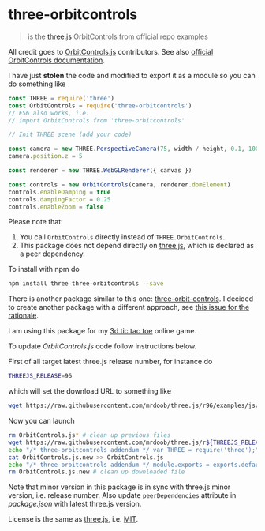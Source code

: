 # three-orbitcontrols

> is the [three.js] OrbitControls from official repo examples

All credit goes to [OrbitControls.js][original_orbitcontrols] contributors. See also [official OrbitControls documentation][orbitcontrols_documentation].

I have just **stolen** the code and modified to export it as a module so you can do something like

```javascript
const THREE = require('three')
const OrbitControls = require('three-orbitcontrols')
// ES6 also works, i.e.
// import OrbitControls from 'three-orbitcontrols'

// Init THREE scene (add your code)

const camera = new THREE.PerspectiveCamera(75, width / height, 0.1, 1000)
camera.position.z = 5

const renderer = new THREE.WebGLRenderer({ canvas })

const controls = new OrbitControls(camera, renderer.domElement)
controls.enableDamping = true
controls.dampingFactor = 0.25
controls.enableZoom = false
```

Please note that:

1. You call `OrbitControls` directly instead of `THREE.OrbitControls`.
2. This package does not depend directly on [three.js], which is declared as a peer dependency.

To install with npm do

```bash
npm install three three-orbitcontrols --save
```

There is another package similar to this one: [three-orbit-controls].
I decided to create another package with a different approach, see [this issue for the rationale](https://github.com/mattdesl/three-orbit-controls/issues/17).

I am using this package for my [3d tic tac toe](http://tris3d.net) online game.

To update *OrbitControls.js* code follow instructions below.

First of all target latest three.js release number, for instance do

```bash
THREEJS_RELEASE=96
```

which will set the download URL to something like

```bash
wget https://raw.githubusercontent.com/mrdoob/three.js/r96/examples/js/controls/OrbitControls.js
```

Now you can launch

```bash
rm OrbitControls.js* # clean up previous files
wget https://raw.githubusercontent.com/mrdoob/three.js/r${THREEJS_RELEASE}/examples/js/controls/OrbitControls.js -O OrbitControls.js.new
echo "/* three-orbitcontrols addendum */ var THREE = require('three');" > OrbitControls.js
cat OrbitControls.js.new >> OrbitControls.js
echo "/* three-orbitcontrols addendum */ module.exports = exports.default = THREE.OrbitControls;" >> OrbitControls.js
rm OrbitControls.js.new # clean up downloaded file
```

Note that minor version in this package is in sync with three.js minor version, i.e. release number.
Also update `peerDependencies` attribute in *package.json* with latest three.js version.

License is the same as [three.js], i.e. [MIT].

[original_orbitcontrols]: https://github.com/mrdoob/three.js/tree/master/examples/js/controls/OrbitControls.js "OrbitControls.js"
[orbitcontrols_documentation]: https://threejs.org/docs/#examples/controls/OrbitControls "OrbitControls documentation"
[three.js]: http://threejs.org/ "three.js"
[MIT]: https://github.com/mrdoob/three.js/blob/master/LICENSE "three.js license"
[three-orbit-controls]: https://www.npmjs.com/package/three-orbit-controls "three-orbit-controls"
